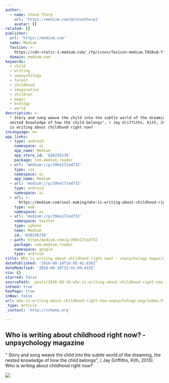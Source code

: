 ```yaml
---
author:
  - name: Steve Thorp
    url: 'https://medium.com/@stevethorp1'
    avatar: {}
related: []
publisher:
  url: 'https://medium.com'
  name: Medium
  favicon: >-
    https://cdn-static-1.medium.com/_/fp/icons/favicon-medium.TAS6uQ-Y7kcKgi0xjcYHXw.ico
  domain: medium.com
keywords:
  - child
  - writing
  - unpsychology
  - forest
  - childhood
  - imagination
  - children
  - magic
  - ecology
  - world
description: >-
  " Story and song weave the child into the subtle world of the dreaming, the
  nested knowledge of how the child belongs", ( Jay Griffiths, Kith, 2013). Who
  is writing about childhood right now?
inLanguage: en
app_links:
  - type: android
    namespace: ai
    app_name: Medium
    app_store_id: '828256236'
    package: com.medium.reader
  - url: 'medium://p/39be172ad732'
    type: ios
    namespace: ai
    app_name: Medium
  - url: 'medium://p/39be172ad732'
    type: android
    namespace: ai
  - url: >-
      https://medium.com/soul-making/who-is-writing-about-childhood-right-now-39be172ad732
    type: web
    namespace: ai
  - url: 'medium://p/39be172ad732'
    namespace: twitter
    type: iphone
    name: Medium
    id: '828256236'
  - path: https/medium.com/p/39be172ad732
    package: com.medium.reader
    namespace: google
    type: android
title: Who is writing about childhood right now? - unpsychology magazine
datePublished: '2016-08-10T16:05:42.636Z'
dateModified: '2016-08-10T15:41:04.433Z'
via: {}
starred: false
sourcePath: _posts/2016-08-10-who-is-writing-about-childhood-right-now-unpsychology-mag.md
inFeed: true
hasPage: true
inNav: false
url: who-is-writing-about-childhood-right-now-unpsychology-mag/index.html
_type: Article
_context: 'http://schema.org'

---
```

<article style=""><h1>Who is writing about childhood right now? - unpsychology magazine</h1><p>" Story and song weave the child into the subtle world of the dreaming, the nested knowledge of how the child belongs", ( Jay Griffiths, Kith, 2013). Who is writing about childhood right now?</p><img src="https://cdn-images-1.medium.com/max/1200/1*OyHTpQlWaM5DUSR22Sse0w.jpeg" /></article>